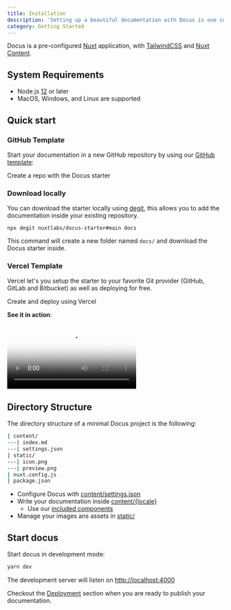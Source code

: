 ```yaml
---
title: Installation
description: 'Setting up a beautiful documentation with Docus is one command away 🤙'
category: Getting Started
---
```


Docus is a pre-configured [Nuxt](https://nuxtjs.org) application, with [TailwindCSS](https://tailwindcss.com) and [Nuxt Content](https://content.nuxtjs.org).

## System Requirements

- Node.js [12](https://nodejs.org/en/) or later
- MacOS, Windows, and Linux are supported

## Quick start

### GitHub Template

Start your documentation in a new GitHub repository by using our [GitHub template](https://github.com/nuxtlabs/docus-starter):

<external-link href="https://github.com/nuxtlabs/docus-starter/generate">Create a repo with the Docus starter</external-link>

### Download locally

You can download the starter locally using [degit](https://github.com/Rich-Harris/degit), this allows you to add the documentation inside your existing repository.

```
npx degit nuxtlabs/docus-starter#main docs
```

This command will create a new folder named `docs/` and download the Docus starter inside.

### Vercel Template

Vercel let's you setup the starter to your favorite Git provider (GitHub, GitLab and Bitbucket) as well as deploying for free.

<external-link href="https://vercel.com/new/git/external?repository-url=https%3A%2F%2Fgithub.com%2Fnuxtlabs%2Fdocus-starter">Create and deploy using Vercel</external-link>

**See it in action**:

<video poster="https://res.cloudinary.com/nuxt/video/upload/v1612886404/docus/docus-vercel_wwaryz.jpg" loop playsinline controls class="md:w-2/3">
  <source src="https://res.cloudinary.com/nuxt/video/upload/q_auto/v1612886404/docus/docus-vercel_wwaryz.webm" type="video/webm" />
  <source src="https://res.cloudinary.com/nuxt/video/upload/q_auto/v1612886404/docus/docus-vercel_wwaryz.mp4" type="video/mp4" />
  <source src="https://res.cloudinary.com/nuxt/video/upload/q_auto/v1612886404/docus/docus-vercel_wwaryz.ogv" type="video/ogg" />
</video>

## Directory Structure

The directory structure of a minimal Docus project is the following:

```bash
| content/
---| index.md
---| settings.json
| static/
---| icon.png
---| preview.png
| nuxt.config.js
| package.json
```

- Configure Docus with [content/settings.json](/usage/configuration)
- Write your documentation inside [content/{locale}](/usage/content)
  - Use our [included components](/usage/components)
- Manage your images ans assets in [static/](/usage/assets)

## Start docus

Start docus in development mode:

```bash
yarn dev
```

The development server will listen on [http://localhost:4000](http://localhost:4000)

Checkout the [Deployment](/more/deployment) section when you are ready to publish your documentation.
